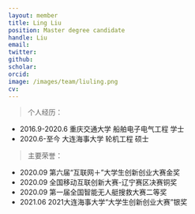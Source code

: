 ```yaml
---
layout: member
title: Ling Liu
position: Master degree candidate
handle: Liu
email: 
twitter: 
github: 
scholar:
orcid: 
image: /images/team/liuling.png
cv: 
---
```


> 个人经历：

- 2016.9-2020.6 重庆交通大学 船舶电子电气工程 学士
- 2020.6-至今 大连海事大学 轮机工程 硕士

> 主要荣誉：

- 2020.09 第六届“互联网＋”大学生创新创业大赛金奖
- 2020.09 全国移动互联创新大赛-辽宁赛区决赛铜奖
- 2020.09 第一届全国智能无人艇搜救大赛二等奖
- 2021.06 2021大连海事大学“大学生创新创业大赛”银奖
